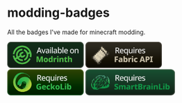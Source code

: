 # modding-badges
All the badges I've made for minecraft modding.

[<img src="https://raw.githubusercontent.com/iuriineves/modding-badges/main/PNG/Available%20on%20Modrinth.png" alt="Requires Fabric API" height="60"/>](https://modrinth.com/mod/nevescapybaras)
[<img src="https://raw.githubusercontent.com/iuriineves/modding-badges/main/PNG/Requires%20Fabric%20API.png" alt="Requires Fabric API" height="60"/>](https://modrinth.com/mod/fabric-api)
[<img src="https://raw.githubusercontent.com/iuriineves/modding-badges/main/PNG/Requires%20GeckoLib.png" alt="Requires Fabric API" height="60"/>](https://modrinth.com/mod/geckolib)
[<img src="https://raw.githubusercontent.com/iuriineves/modding-badges/main/PNG/Requires%20SmartBrainLib.png" alt="Requires Fabric API" height="60"/>](https://modrinth.com/mod/smartbrainlib)

